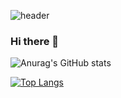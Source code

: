 ![header](https://capsule-render.vercel.app/api?type=Waving&color=b3deff&height=300&section=header&text=SubinYun&desc=Welcome%20to%20Subin's%20Github%20Profile&descAlignY=67&fontSize=90)

### Hi there 👋

![Anurag's GitHub stats](https://github-readme-stats.vercel.app/api?username=kongsubin&show_icons=true&count_private=true)

[![Top Langs](https://github-readme-stats.vercel.app/api/top-langs/?username=kongsubin&hide=Ruby,html&layout=compact)](https://github.com/anuraghazra/github-readme-stats)

<!--
**kongsubin/kongsubin** is a ✨ _special_ ✨ repository because its `README.md` (this file) appears on your GitHub profile.

Here are some ideas to get you started:

- 🔭 I’m currently working on ...
- 🌱 I’m currently learning ...
- 👯 I’m looking to collaborate on ...
- 🤔 I’m looking for help with ...
- 💬 Ask me about ...
- 📫 How to reach me: ...
- 😄 Pronouns: ...
- ⚡ Fun fact: ...
-->
